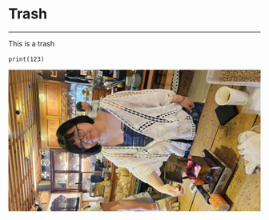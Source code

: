 # Trash
---
This is a trash
```
print(123)
```

![p2](https://github.com/minibonbon/1103test/blob/main/p2.jpg)
